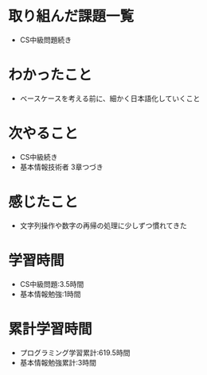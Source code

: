 # 取り組んだ課題一覧
- CS中級問題続き

# わかったこと
- ベースケースを考える前に、細かく日本語化していくこと

# 次やること
- CS中級続き
- 基本情報技術者 3章つづき

# 感じたこと
- 文字列操作や数字の再帰の処理に少しずつ慣れてきた

# 学習時間
- CS中級問題:3.5時間
- 基本情報勉強:1時間

# 累計学習時間
- プログラミング学習累計:619.5時間
- 基本情報勉強累計:3時間
